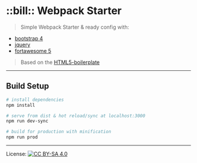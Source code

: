 #  ::bill:: Webpack Starter

> Simple Webpack Starter & ready config with:

- [bootstrap 4](http://getbootstrap.com)
- [jquery](http://jquery.net)
- [fortawesome 5](http://fontawesome.com)

> Based on the [HTML5-boilerplate](https://github.com/h5bp/html5-boilerplate)
---

## Build Setup

``` bash
# install dependencies
npm install

# serve from dist & hot reload/sync at localhost:3000
npm run dev-sync

# build for production with minification
npm run prod

```

***
License: [![CC BY-SA 4.0](https://img.shields.io/badge/License-CC%20BY--SA%204.0-lightgrey.svg "CC")](https://creativecommons.org/licenses/by-sa/4.0/)
